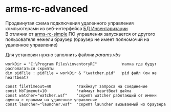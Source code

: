 # arms-rc-advanced
Продвинутая схема подключения удаленного управления компьютерами из веб-интерфейса [БД Инвентаризации](https://wiki.reviakin.net/%D0%B8%D0%BD%D0%B2%D0%B5%D0%BD%D1%82%D0%B0%D1%80%D0%B8%D0%B7%D0%B0%D1%86%D0%B8%D1%8F:%D1%83%D0%B4%D0%B0%D0%BB%D0%B5%D0%BD%D0%BD%D0%BE%D0%B5_%D1%83%D0%BF%D1%80%D0%B0%D0%B2%D0%BB%D0%B5%D0%BD%D0%B8%D0%B5_%D0%BE%D1%81)  
В отличии от [arms-rc-simple](https://github.com/spo0okie/arms-rc-simple) ПО управления запускается от другого пользователя нежели браузер (браузер не имеет полномочий на удаленное управление)

Для установки нужно заполнить файлик *params.vbs*  


```vbs
workDir = "C:\Program Files\inventoryRC"          'папка где будут располагаться скрипты
dim pidFile : pidFile = workDir & "\watcher.pid"  'pid файл (он же heartbeat)

const fileTimeout=40           'такймаут запроса на соединение
const hbTimeout=10             'таймаут heartBeat файла
const watcher="watcher.wsf"    'скрипт watcher работающий от имени админа с правами на удаленное управление
const launcher="launcher.wsf"  'скрипт launcher вызываемый из браузера

```
